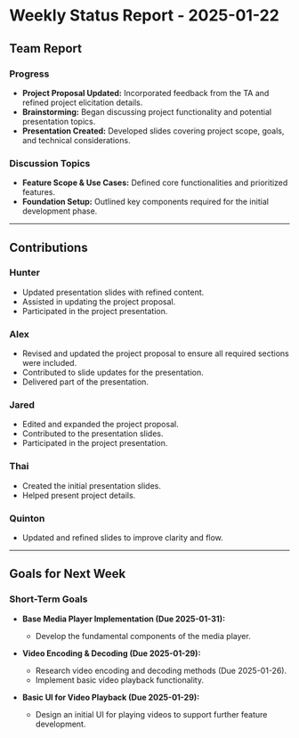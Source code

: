 # Weekly Status Report - 2025-01-22

## Team Report

### Progress
- **Project Proposal Updated:** Incorporated feedback from the TA and refined project elicitation details.
- **Brainstorming:** Began discussing project functionality and potential presentation topics.
- **Presentation Created:** Developed slides covering project scope, goals, and technical considerations.

### Discussion Topics
- **Feature Scope & Use Cases:** Defined core functionalities and prioritized features.
- **Foundation Setup:** Outlined key components required for the initial development phase.

---

## Contributions

### Hunter
- Updated presentation slides with refined content.
- Assisted in updating the project proposal.
- Participated in the project presentation.

### Alex
- Revised and updated the project proposal to ensure all required sections were included.
- Contributed to slide updates for the presentation.
- Delivered part of the presentation.

### Jared
- Edited and expanded the project proposal.
- Contributed to the presentation slides.
- Participated in the project presentation.

### Thai
- Created the initial presentation slides.
- Helped present project details.

### Quinton
- Updated and refined slides to improve clarity and flow.

---

## Goals for Next Week

### Short-Term Goals
- **Base Media Player Implementation (Due 2025-01-31):**
    - Develop the fundamental components of the media player.

- **Video Encoding & Decoding (Due 2025-01-29):**
    - Research video encoding and decoding methods (Due 2025-01-26).
    - Implement basic video playback functionality.

- **Basic UI for Video Playback (Due 2025-01-29):**
    - Design an initial UI for playing videos to support further feature development.  
